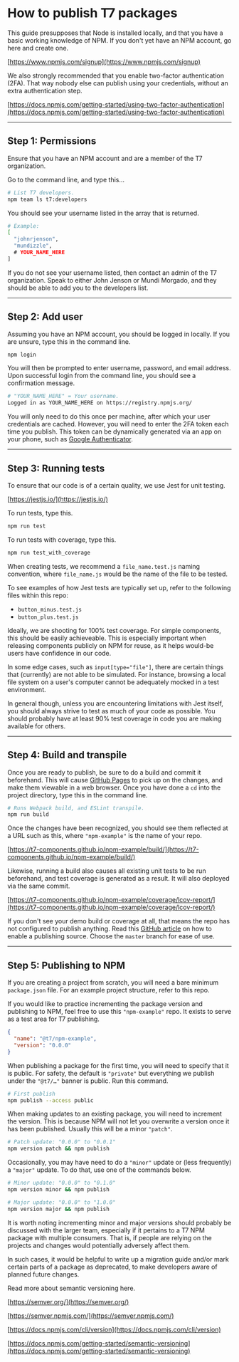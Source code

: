 # How to publish T7 packages

This guide presupposes that Node is installed locally, and that you have a basic working knowledge of NPM. If you don't yet have an NPM account, go here and create one.

[https://www.npmjs.com/signup](https://www.npmjs.com/signup)

We also strongly recommended that you enable two-factor authentication (2FA). That way nobody else can publish using your credentials, without an extra authentication step.

[https://docs.npmjs.com/getting-started/using-two-factor-authentication](https://docs.npmjs.com/getting-started/using-two-factor-authentication)

---

## Step 1: Permissions

Ensure that you have an NPM account and are a member of the T7 organization.

Go to the command line, and type this…

```sh
# List T7 developers.
npm team ls t7:developers
```

You should see your username listed in the array that is returned.

```sh
# Example:
[
  "johnrjenson",
  "mundizzle",
  # YOUR_NAME_HERE
]
```

If you do not see your username listed, then contact an admin of the T7 organization. Speak to either John Jenson or Mundi Morgado, and they should be able to add you to the developers list.

---

## Step 2: Add user

Assuming you have an NPM account, you should be logged in locally. If you are unsure, type this in the command line.

```sh
npm login
```

You will then be prompted to enter username, password, and email address. Upon successful login from the command line, you should see a confirmation message.

```sh
# "YOUR_NAME_HERE" = Your username.
Logged in as YOUR_NAME_HERE on https://registry.npmjs.org/
```

You will only need to do this once per machine, after which your user credentials are cached. However, you will need to enter the 2FA token each time you publish. This token can be dynamically generated via an app on your phone, such as [Google Authenticator](https://en.wikipedia.org/wiki/Google_Authenticator).

---

## Step 3: Running tests

To ensure that our code is of a certain quality, we use Jest for unit testing.

[https://jestjs.io/](https://jestjs.io/)

To run tests, type this.

```sh
npm run test
```

To run tests with coverage, type this.

```sh
npm run test_with_coverage
```

When creating tests, we recommend a `file_name.test.js` naming convention, where `file_name.js` would be the name of the file to be tested.

To see examples of how Jest tests are typically set up, refer to the following files within this repo:

- `button_minus.test.js`
- `button_plus.test.js`

Ideally, we are shooting for 100% test coverage. For simple components, this should be easily achieveable. This is especially important when releasing components publicly on NPM for reuse, as it helps would-be users have confidence in our code.

In some edge cases, such as `input[type="file"]`, there are certain things that (currently) are not able to be simulated. For instance, browsing a local file system on a user's computer cannot be adequately mocked in a test environment.

In general though, unless you are encountering limitations with Jest itself, you should always strive to test as much of your code as possible. You should probably have at least 90% test coverage in code you are making available for others.

---

## Step 4: Build and transpile

Once you are ready to publish, be sure to do a build and commit it beforehand. This will cause [GitHub Pages](https://pages.github.com/) to pick up on the changes, and make them viewable in a web browser. Once you have done a `cd` into the project directory, type this in the command line.

```sh
# Runs Webpack build, and ESLint transpile.
npm run build
```

Once the changes have been recognized, you should see them reflected at a URL such as this, where `"npm-example"` is the name of your repo.

[https://t7-components.github.io/npm-example/build/](https://t7-components.github.io/npm-example/build/)

Likewise, running a build also causes all existing unit tests to be run beforehand, and test coverage is generated as a result. It will also deployed via the same commit.

[https://t7-components.github.io/npm-example/coverage/lcov-report/](https://t7-components.github.io/npm-example/coverage/lcov-report/)

If you don't see your demo build or coverage at all, that means the repo has not configured to publish anything. Read this [GitHub article](https://help.github.com/articles/configuring-a-publishing-source-for-github-pages/) on how to enable a publishing source. Choose the `master` branch for ease of use.


---

## Step 5: Publishing to NPM

If you are creating a project from scratch, you will need a bare minimum `package.json` file. For an example project structure, refer to this repo.

If you would like to practice incrementing the package version and publishing to NPM, feel free to use this `"npm-example"` repo. It exists to serve as a test area for T7 publishing.

```json
{
  "name": "@t7/npm-example",
  "version": "0.0.0"
}
```

When publishing a package for the first time, you will need to specify that it is public. For safety, the default is `"private"` but everything we publish under the `"@t7/…"` banner is public. Run this command.

```sh
# First publish
npm publish --access public
```

When making updates to an existing package, you will need to increment the version. This is because NPM will not let you overwrite a version once it has been published. Usually this will be a minor `"patch"`.

```sh
# Patch update: "0.0.0" to "0.0.1"
npm version patch && npm publish
```

Occasionally, you may have need to do a `"minor"` update or (less frequently) a `"major"` update. To do that, use one of the commands below.

```sh
# Minor update: "0.0.0" to "0.1.0"
npm version minor && npm publish
```

```sh
# Major update: "0.0.0" to "1.0.0"
npm version major && npm publish
```

It is worth noting incrementing minor and major versions should probably be discussed with the larger team, especially if it pertains to a T7 NPM package with multiple consumers. That is, if people are relying on the projects and changes would potentially adversely affect them.

In such cases, it would be helpful to write up a migration guide and/or mark certain parts of a package as deprecated, to make developers aware of planned future changes.

Read more about semantic versioning here.

[https://semver.org/](https://semver.org/)

[https://semver.npmjs.com/](https://semver.npmjs.com/)

[https://docs.npmjs.com/cli/version](https://docs.npmjs.com/cli/version)

[https://docs.npmjs.com/getting-started/semantic-versioning](https://docs.npmjs.com/getting-started/semantic-versioning)
